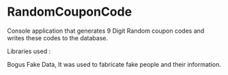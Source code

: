 # RandomCouponCode

Console application that generates 9 Digit Random coupon codes and writes these codes to the database.

Libraries used :

  Bogus Fake Data, It was used to fabricate fake people and their information.
